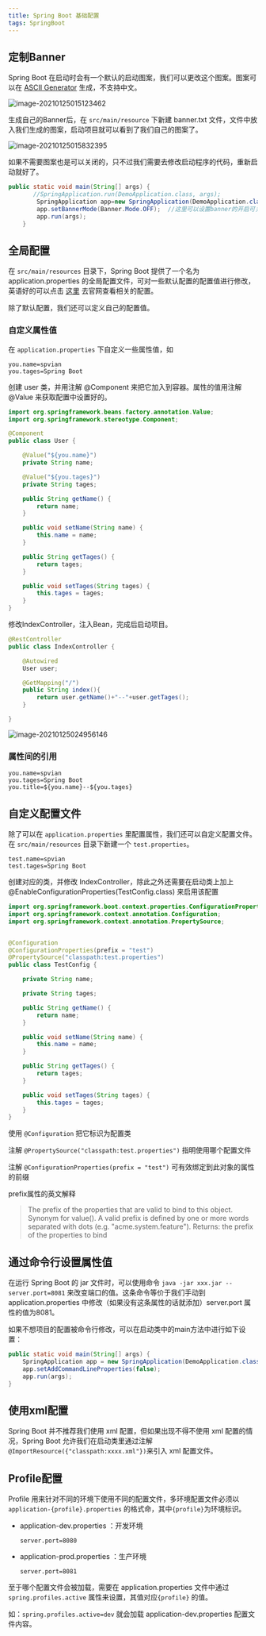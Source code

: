 ```yaml
---
title: Spring Boot 基础配置
tags: SpringBoot
---
```


## 定制Banner

Spring Boot 在启动时会有一个默认的启动图案，我们可以更改这个图案。图案可以在 [ASCII Generator](http://www.network-science.de/ascii/)  生成，不支持中文。

![image-20210125015123462](https://raw.githubusercontent.com/spviancc/spviancc.github.io/master/assets/image-20210125015123462.png)



生成自己的Banner后，在 `src/main/resource` 下新建 banner.txt 文件，文件中放入我们生成的图案，启动项目就可以看到了我们自己的图案了。

![image-20210125015832395](https://raw.githubusercontent.com/spviancc/spviancc.github.io/master/assets/image-20210125015832395.png)



如果不需要图案也是可以关闭的，只不过我们需要去修改启动程序的代码，重新启动就好了。

```java
public static void main(String[] args) {
       //SpringApplication.run(DemoApplication.class, args);
        SpringApplication app=new SpringApplication(DemoApplication.class);
        app.setBannerMode(Banner.Mode.OFF);  //这里可以设置banner的开启可关闭
        app.run(args);
    }
```



## 全局配置

在 `src/main/resources` 目录下，Spring Boot 提供了一个名为 application.properties 的全局配置文件，可对一些默认配置的配置值进行修改，英语好的可以点击 [这里](https://docs.spring.io/spring-boot/docs/current/reference/html/appendix-application-properties.html) 去官网查看相关的配置。

除了默认配置，我们还可以定义自己的配置值。   



### 自定义属性值

在 `application.properties` 下自定义一些属性值，如

```properties
you.name=spvian
you.tages=Spring Boot
```



创建 user 类，并用注解 @Component 来把它加入到容器。属性的值用注解 @Value 来获取配置中设置好的。

```java
import org.springframework.beans.factory.annotation.Value;
import org.springframework.stereotype.Component;

@Component
public class User {

    @Value("${you.name}")
    private String name;

    @Value("${you.tages}")
    private String tages;

    public String getName() {
        return name;
    }

    public void setName(String name) {
        this.name = name;
    }

    public String getTages() {
        return tages;
    }

    public void setTages(String tages) {
        this.tages = tages;
    }
}
```



修改IndexController，注入Bean，完成后启动项目。

```java
@RestController
public class IndexController {

    @Autowired
    User user;

    @GetMapping("/")
    public String index(){
        return user.getName()+"--"+user.getTages();
    }

}
```

![image-20210125024956146](https://raw.githubusercontent.com/spviancc/spviancc.github.io/master/assets/image-20210125024956146.png)



### 属性间的引用

```properties
you.name=spvian
you.tages=Spring Boot
you.title=${you.name}--${you.tages}
```



## 自定义配置文件

除了可以在 `application.properties` 里配置属性，我们还可以自定义配置文件。在 `src/main/resources` 目录下新建一个 `test.properties`。

```properties
test.name=spvian
test.tages=Spring Boot
```



创建对应的类，并修改 IndexController，除此之外还需要在启动类上加上 @EnableConfigurationProperties(TestConfig.class) 来启用该配置

```java
import org.springframework.boot.context.properties.ConfigurationProperties;
import org.springframework.context.annotation.Configuration;
import org.springframework.context.annotation.PropertySource;


@Configuration
@ConfigurationProperties(prefix = "test")
@PropertySource("classpath:test.properties")
public class TestConfig {

    private String name;

    private String tages;

    public String getName() {
        return name;
    }

    public void setName(String name) {
        this.name = name;
    }

    public String getTages() {
        return tages;
    }

    public void setTages(String tages) {
        this.tages = tages;
    }
}

```

使用 `@Configuration` 把它标识为配置类

注解 `@PropertySource("classpath:test.properties")` 指明使用哪个配置文件

注解 `@ConfigurationProperties(prefix = "test")` 可有效绑定到此对象的属性的前缀

  prefix属性的英文解释

> The prefix of the properties that are valid to bind to this object. Synonym for value(). A valid prefix is defined by one or more words separated with dots (e.g. "acme.system.feature").
> Returns:  the prefix of the properties to bind



## 通过命令行设置属性值

在运行 Spring Boot 的 jar 文件时，可以使用命令 `java -jar xxx.jar --server.port=8081` 来改变端口的值。这条命令等价于我们手动到 application.properties 中修改（如果没有这条属性的话就添加）server.port 属性的值为8081。

如果不想项目的配置被命令行修改，可以在启动类中的main方法中进行如下设置： 

```java
public static void main(String[] args) {
    SpringApplication app = new SpringApplication(DemoApplication.class);
    app.setAddCommandLineProperties(false);
    app.run(args);
}
```



## 使用xml配置

Spring Boot 并不推荐我们使用 xml 配置，但如果出现不得不使用 xml 配置的情况，Spring Boot 允许我们在启动类里通过注解`@ImportResource({"classpath:xxxx.xml"})`来引入 xml 配置文件。



## Profile配置

Profile 用来针对不同的环境下使用不同的配置文件，多环境配置文件必须以 `application-{profile}.properties` 的格式命，其中`{profile}`为环境标识。

- application-dev.properties ：开发环境

  ```properties
  server.port=8080
  ```

- application-prod.properties ：生产环境

  ```properties
  server.port=8081
  ```

至于哪个配置文件会被加载，需要在 application.properties 文件中通过 `spring.profiles.active` 属性来设置，其值对应`{profile}` 的值。

如：`spring.profiles.active=dev` 就会加载 application-dev.properties 配置文件内容。

